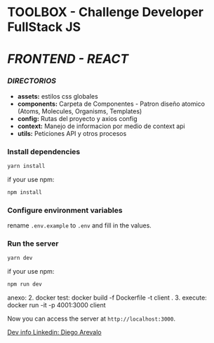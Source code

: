 # TOOLBOX - Challenge Developer FullStack JS 

# _FRONTEND - REACT_

### **_DIRECTORIOS_**
- **assets:**     estilos css globales 
- **components:** Carpeta de Componentes - Patron diseño atomico (Atoms, Molecules, Organisms, Templates)
- **config:**    Rutas del proyecto y axios config
- **context:**   Manejo de informacion por medio de context api
- **utils:**    Peticiones  API y otros procesos

### Install dependencies

```bash
yarn install
```

if your use npm:

```bash
npm install
```

### Configure environment variables

rename `.env.example` to `.env` and fill in the values.

### Run the server

```bash
yarn dev
```

if your use npm:

```bash
npm run dev
```

anexo:
2. docker test: docker build -f Dockerfile -t client .
3. execute: docker run -it -p 4001:3000 client

Now you can access the server at `http://localhost:3000`.

[Dev info Linkedin: Diego Arevalo](https://www.linkedin.com/in/diego2000avelar/)

